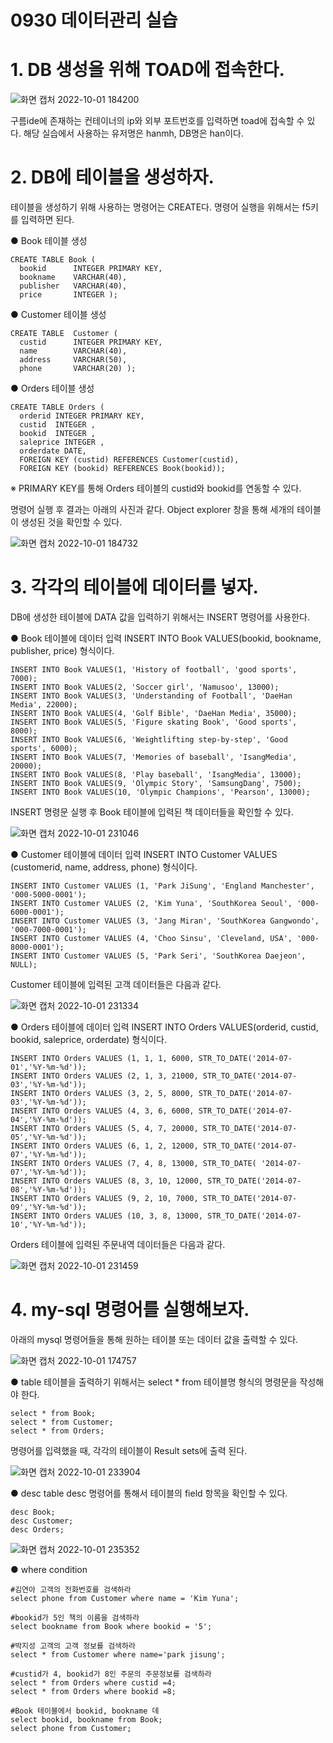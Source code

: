 # 0930 데이터관리 실습

 # 1. DB 생성을 위해 TOAD에 접속한다.

![화면 캡처 2022-10-01 184200](https://user-images.githubusercontent.com/114793024/193403435-991d70a3-bd5b-4e08-9e5e-14c5de3c2d7a.png)

구름ide에 존재하는 컨테이너의 ip와 외부 포트번호를 입력하면 toad에 접속할 수 있다. 해당 실습에서 사용하는 유저명은 hanmh, DB명은 han이다.


# 2. DB에 테이블을 생성하자.
 
테이블을 생성하기 위해 사용하는 명령어는 CREATE다. 
명령어 실행을 위해서는 f5키를 입력하면 된다.

● Book 테이블 생성

    CREATE TABLE Book (
      bookid      INTEGER PRIMARY KEY,
      bookname    VARCHAR(40),
      publisher   VARCHAR(40),
      price       INTEGER );
      

● Customer 테이블 생성

    CREATE TABLE  Customer (
      custid      INTEGER PRIMARY KEY,  
      name        VARCHAR(40),
      address     VARCHAR(50), 
      phone       VARCHAR(20) ); 

  
● Orders 테이블 생성

    CREATE TABLE Orders (
      orderid INTEGER PRIMARY KEY, 
      custid  INTEGER , 
      bookid  INTEGER , 
      saleprice INTEGER ,
      orderdate DATE,
      FOREIGN KEY (custid) REFERENCES Customer(custid),
      FOREIGN KEY (bookid) REFERENCES Book(bookid)); 

 ※ PRIMARY KEY를 통해 Orders 테이블의 custid와 bookid를 연동할 수 있다. 

명령어 실행 후 결과는 아래의 사진과 같다.
Object explorer 창을 통해 세개의 테이블이 생성된 것을 확인할 수 있다.

![화면 캡처 2022-10-01 184732](https://user-images.githubusercontent.com/114793024/193403543-de30ba11-6639-4839-a782-b47cfcc5ef21.png)

# 3. 각각의 테이블에 데이터를 넣자.

DB에 생성한 테이블에 DATA 값을 입력하기 위해서는 INSERT 명령어를 사용한다. 

● Book 테이블에 데이터 입력
INSERT INTO Book VALUES(bookid, bookname, publisher, price) 형식이다. 

    INSERT INTO Book VALUES(1, 'History of football', 'good sports', 7000);
    INSERT INTO Book VALUES(2, 'Soccer girl', 'Namusoo', 13000);
    INSERT INTO Book VALUES(3, 'Understanding of Football', 'DaeHan Media', 22000);
    INSERT INTO Book VALUES(4, 'Golf Bible', 'DaeHan Media', 35000);
    INSERT INTO Book VALUES(5, 'Figure skating Book', 'Good sports', 8000);
    INSERT INTO Book VALUES(6, 'Weightlifting step-by-step', 'Good sports', 6000);
    INSERT INTO Book VALUES(7, 'Memories of baseball', 'IsangMedia', 20000);
    INSERT INTO Book VALUES(8, 'Play baseball', 'IsangMedia', 13000);
    INSERT INTO Book VALUES(9, 'Olympic Story', 'SamsungDang', 7500);
    INSERT INTO Book VALUES(10, 'Olympic Champions', 'Pearson', 13000);

INSERT 명령문 실행 후 Book 테이블에 입력된 책 데이터들을 확인할 수 있다.

![화면 캡처 2022-10-01 231046](https://user-images.githubusercontent.com/114793024/193413550-6377b08f-1f0d-4574-8a19-eca08e47e1a1.png)

● Customer 테이블에 데이터 입력
INSERT INTO Customer VALUES (customerid, name, address, phone) 형식이다. 

    INSERT INTO Customer VALUES (1, 'Park JiSung', 'England Manchester', '000-5000-0001');
    INSERT INTO Customer VALUES (2, 'Kim Yuna', 'SouthKorea Seoul', '000-6000-0001');  
    INSERT INTO Customer VALUES (3, 'Jang Miran', 'SouthKorea Gangwondo', '000-7000-0001');
    INSERT INTO Customer VALUES (4, 'Choo Sinsu', 'Cleveland, USA', '000-8000-0001');
    INSERT INTO Customer VALUES (5, 'Park Seri', 'SouthKorea Daejeon',  NULL);

Customer 테이블에 입력된 고객 데이터들은 다음과 같다.

![화면 캡처 2022-10-01 231334](https://user-images.githubusercontent.com/114793024/193413634-b35eb576-dcbb-449a-9f7e-9dcbd5db736f.png)

● Orders 테이블에 데이터 입력
INSERT INTO Orders VALUES(orderid, custid, bookid, saleprice, orderdate) 형식이다. 

    INSERT INTO Orders VALUES (1, 1, 1, 6000, STR_TO_DATE('2014-07-01','%Y-%m-%d')); 
    INSERT INTO Orders VALUES (2, 1, 3, 21000, STR_TO_DATE('2014-07-03','%Y-%m-%d'));
    INSERT INTO Orders VALUES (3, 2, 5, 8000, STR_TO_DATE('2014-07-03','%Y-%m-%d')); 
    INSERT INTO Orders VALUES (4, 3, 6, 6000, STR_TO_DATE('2014-07-04','%Y-%m-%d')); 
    INSERT INTO Orders VALUES (5, 4, 7, 20000, STR_TO_DATE('2014-07-05','%Y-%m-%d'));
    INSERT INTO Orders VALUES (6, 1, 2, 12000, STR_TO_DATE('2014-07-07','%Y-%m-%d'));
    INSERT INTO Orders VALUES (7, 4, 8, 13000, STR_TO_DATE( '2014-07-07','%Y-%m-%d'));
    INSERT INTO Orders VALUES (8, 3, 10, 12000, STR_TO_DATE('2014-07-08','%Y-%m-%d')); 
    INSERT INTO Orders VALUES (9, 2, 10, 7000, STR_TO_DATE('2014-07-09','%Y-%m-%d')); 
    INSERT INTO Orders VALUES (10, 3, 8, 13000, STR_TO_DATE('2014-07-10','%Y-%m-%d'));

Orders 테이블에 입력된 주문내역 데이터들은 다음과 같다.

![화면 캡처 2022-10-01 231459](https://user-images.githubusercontent.com/114793024/193413684-56f9a867-bf38-493d-9a2f-8124a240feaf.png)

# 4. my-sql 명령어를 실행해보자.

아래의 mysql 명령어들을 통해 원하는 테이블 또는 데이터 값을 출력할 수 있다.

![화면 캡처 2022-10-01 174757](https://user-images.githubusercontent.com/114793024/193402307-7fb31b27-34d1-4838-9f98-4acd81dc1ed6.png)

● table
테이블을 출력하기 위해서는 select * from 테이블명 형식의 명령문을 작성해야 한다.

    select * from Book;	
    select * from Customer;
    select * from Orders;
    

명령어를 입력했을 때, 각각의 테이블이 Result sets에 출력 된다.

![화면 캡처 2022-10-01 233904](https://user-images.githubusercontent.com/114793024/193414682-98450262-9751-46fa-b39c-e3560ab77356.png)

● desc table
desc 명령어를 통해서 테이블의 field 항목을 확인할 수 있다.

    desc Book;
    desc Customer;
    desc Orders;

![화면 캡처 2022-10-01 235352](https://user-images.githubusercontent.com/114793024/193415316-6715bdeb-664a-48ee-8ddf-405ff89a696a.png)

● where condition

    #김연아 고객의 전화번호를 검색하라
    select phone from Customer where name = 'Kim Yuna'; 
    
    #bookid가 5인 책의 이름을 검색하라
    select bookname from Book where bookid = '5'; 
    
    #박지성 고객의 고객 정보를 검색하라
    select * from Customer where name='park jisung'; 

    #custid가 4, bookid가 8인 주문의 주문정보를 검색하라
    select * from Orders where custid =4; 
    select * from Orders where bookid =8; 
    
    #Book 테이블에서 bookid, bookname 데
    select bookid, bookname from Book;
    select phone from Customer;

<!--stackedit_data:
eyJoaXN0b3J5IjpbLTMzOTUxMTQ1MCwxOTI4ODMyNDE5LC00Nj
AyMDk5NzEsNzAyNjA5OTk3LC0xNjI3NjgzMTY4XX0=
-->